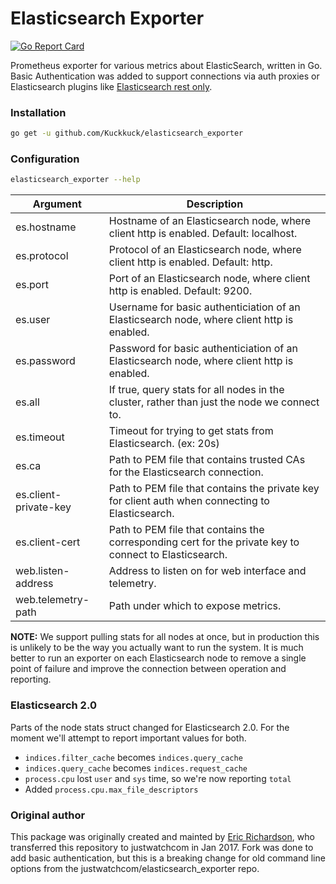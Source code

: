 # Elasticsearch Exporter

[![Go Report Card](https://goreportcard.com/badge/github.com/Kuckkuck/elasticsearch_exporter)](https://goreportcard.com/report/github.com/Kuckkuck/elasticsearch_exporter)

Prometheus exporter for various metrics about ElasticSearch, written in Go.
Basic Authentication was added to support connections via auth proxies or Elasticsearch plugins like [Elasticsearch rest only](https://readonlyrest.com/).

### Installation

```bash
go get -u github.com/Kuckkuck/elasticsearch_exporter
```

### Configuration

```bash
elasticsearch_exporter --help
```

| Argument              | Description |
| --------              | ----------- |
| es.hostname           | Hostname of an Elasticsearch node, where client http is enabled. Default: localhost.
| es.protocol           | Protocol of an Elasticsearch node, where client http is enabled. Default: http.
| es.port               | Port of an Elasticsearch node, where client http is enabled. Default: 9200.
| es.user               | Username for basic authenticiation of an Elasticsearch node, where client http is enabled.
| es.password           | Password for basic authenticiation of an Elasticsearch node, where client http is enabled.
| es.all                | If true, query stats for all nodes in the cluster, rather than just the node we connect to.
| es.timeout            | Timeout for trying to get stats from Elasticsearch. (ex: 20s) |
| es.ca                 | Path to PEM file that contains trusted CAs for the Elasticsearch connection.
| es.client-private-key | Path to PEM file that contains the private key for client auth when connecting to Elasticsearch.
| es.client-cert        | Path to PEM file that contains the corresponding cert for the private key to connect to Elasticsearch.
| web.listen-address    | Address to listen on for web interface and telemetry. |
| web.telemetry-path    | Path under which to expose metrics. |

__NOTE:__ We support pulling stats for all nodes at once, but in production
this is unlikely to be the way you actually want to run the system. It is much
better to run an exporter on each Elasticsearch node to remove a single point
of failure and improve the connection between operation and reporting.

### Elasticsearch 2.0

Parts of the node stats struct changed for Elasticsearch 2.0. For the moment
we'll attempt to report important values for both.

* `indices.filter_cache` becomes `indices.query_cache`
* `indices.query_cache` becomes `indices.request_cache`
* `process.cpu` lost `user` and `sys` time, so we're now reporting `total`
* Added `process.cpu.max_file_descriptors`

### Original author

This package was originally created and mainted by [Eric Richardson](https://github.com/ewr),
who transferred this repository to justwatchcom in Jan 2017.
Fork was done to add basic authentication, but this is a breaking change for old command line options from the justwatchcom/elasticsearch_exporter repo.
